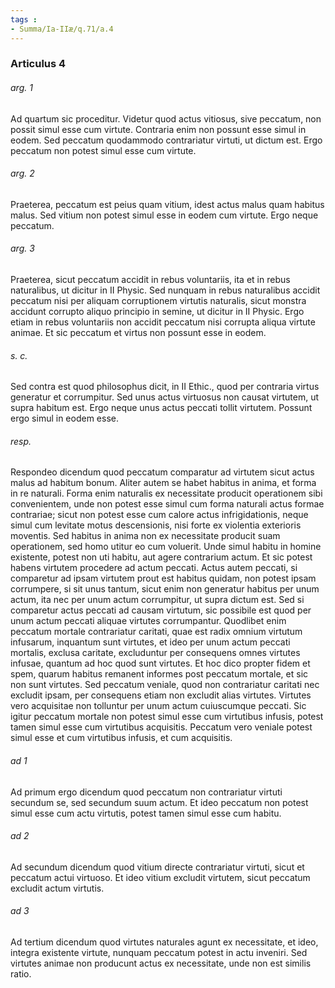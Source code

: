 ```yaml
---
tags : 
- Summa/Ia-IIæ/q.71/a.4
---
```


### Articulus 4

###### arg. 1
Ad quartum sic proceditur. Videtur quod actus vitiosus, sive peccatum, non possit simul esse cum virtute. Contraria enim non possunt esse simul in eodem. Sed peccatum quodammodo contrariatur virtuti, ut dictum est. Ergo peccatum non potest simul esse cum virtute.

###### arg. 2
Praeterea, peccatum est peius quam vitium, idest actus malus quam habitus malus. Sed vitium non potest simul esse in eodem cum virtute. Ergo neque peccatum.

###### arg. 3
Praeterea, sicut peccatum accidit in rebus voluntariis, ita et in rebus naturalibus, ut dicitur in II Physic. Sed nunquam in rebus naturalibus accidit peccatum nisi per aliquam corruptionem virtutis naturalis, sicut monstra accidunt corrupto aliquo principio in semine, ut dicitur in II Physic. Ergo etiam in rebus voluntariis non accidit peccatum nisi corrupta aliqua virtute animae. Et sic peccatum et virtus non possunt esse in eodem.

###### s. c.
Sed contra est quod philosophus dicit, in II Ethic., quod per contraria virtus generatur et corrumpitur. Sed unus actus virtuosus non causat virtutem, ut supra habitum est. Ergo neque unus actus peccati tollit virtutem. Possunt ergo simul in eodem esse.

###### resp.
Respondeo dicendum quod peccatum comparatur ad virtutem sicut actus malus ad habitum bonum. Aliter autem se habet habitus in anima, et forma in re naturali. Forma enim naturalis ex necessitate producit operationem sibi convenientem, unde non potest esse simul cum forma naturali actus formae contrariae; sicut non potest esse cum calore actus infrigidationis, neque simul cum levitate motus descensionis, nisi forte ex violentia exterioris moventis. Sed habitus in anima non ex necessitate producit suam operationem, sed homo utitur eo cum voluerit. Unde simul habitu in homine existente, potest non uti habitu, aut agere contrarium actum. Et sic potest habens virtutem procedere ad actum peccati. Actus autem peccati, si comparetur ad ipsam virtutem prout est habitus quidam, non potest ipsam corrumpere, si sit unus tantum, sicut enim non generatur habitus per unum actum, ita nec per unum actum corrumpitur, ut supra dictum est. Sed si comparetur actus peccati ad causam virtutum, sic possibile est quod per unum actum peccati aliquae virtutes corrumpantur. Quodlibet enim peccatum mortale contrariatur caritati, quae est radix omnium virtutum infusarum, inquantum sunt virtutes, et ideo per unum actum peccati mortalis, exclusa caritate, excluduntur per consequens omnes virtutes infusae, quantum ad hoc quod sunt virtutes. Et hoc dico propter fidem et spem, quarum habitus remanent informes post peccatum mortale, et sic non sunt virtutes. Sed peccatum veniale, quod non contrariatur caritati nec excludit ipsam, per consequens etiam non excludit alias virtutes. Virtutes vero acquisitae non tolluntur per unum actum cuiuscumque peccati. Sic igitur peccatum mortale non potest simul esse cum virtutibus infusis, potest tamen simul esse cum virtutibus acquisitis. Peccatum vero veniale potest simul esse et cum virtutibus infusis, et cum acquisitis.

###### ad 1
Ad primum ergo dicendum quod peccatum non contrariatur virtuti secundum se, sed secundum suum actum. Et ideo peccatum non potest simul esse cum actu virtutis, potest tamen simul esse cum habitu.

###### ad 2
Ad secundum dicendum quod vitium directe contrariatur virtuti, sicut et peccatum actui virtuoso. Et ideo vitium excludit virtutem, sicut peccatum excludit actum virtutis.

###### ad 3
Ad tertium dicendum quod virtutes naturales agunt ex necessitate, et ideo, integra existente virtute, nunquam peccatum potest in actu inveniri. Sed virtutes animae non producunt actus ex necessitate, unde non est similis ratio.

